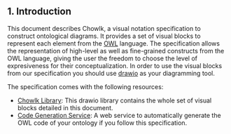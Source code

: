 ## 1. Introduction
This document describes Chowlk, a visual notation specification to construct ontological diagrams. It provides a set of visual blocks to represent each element from the <a href="https://www.w3.org/TR/owl-ref/">OWL</a> language. The specification allows the representation of high-level as well as fine-grained constructs from the OWL language, giving the user the freedom to choose the level of expresiveness for their conceptualization. In order to use the visual blocks from our specification you should use <a href="https://www.draw.io/">drawio</a> as your diagramming tool.

The specification comes with the following resources:

* <a href="resources/chowlk-drawio-library.xml" download>Chowlk Library</a>: This drawio library contains the whole set of visual blocks detailed in this document.
* <a href="https://chowlk.herokuapp.com/">Code Generation Service</a>: A web service to automatically generate the OWL code of your ontology if you follow this specification.